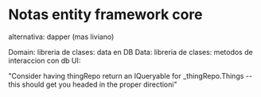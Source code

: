 # Notas entity framework core

alternativa: dapper (mas liviano)

Domain: libreria de clases: data en DB
Data: libreria de clases: metodos de interaccion con db
UI: 

"Consider having thingRepo return an IQueryable for _thingRepo.Things -- this should get you headed in the proper directioni"